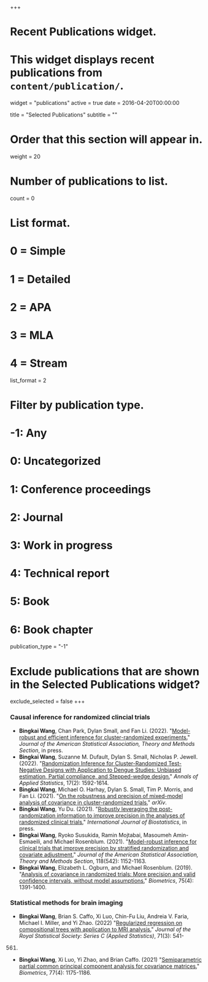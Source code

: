 +++
# Recent Publications widget.
# This widget displays recent publications from `content/publication/`.
widget = "publications"
active = true
date = 2016-04-20T00:00:00

title = "Selected Publications"
subtitle = ""

# Order that this section will appear in.
weight = 20

# Number of publications to list.
count = 0

# List format.
#   0 = Simple
#   1 = Detailed
#   2 = APA
#   3 = MLA
#   4 = Stream
list_format = 2

# Filter by publication type.
# -1: Any
#  0: Uncategorized
#  1: Conference proceedings
#  2: Journal
#  3: Work in progress
#  4: Technical report
#  5: Book
#  6: Book chapter
publication_type = "-1"

# Exclude publications that are shown in the Selected Publications widget?
exclude_selected = false
+++


### Causal inference for randomized clincial trials

- **Bingkai Wang**, Chan Park, Dylan Small, and Fan Li. (2022). "[Model-robust and efficient inference for cluster-randomized experiments.](https://arxiv.org/abs/2210.07324)" *Journal of the American Statistical Association, Theory and Methods Section*, in press. 
- **Bingkai Wang**, Suzanne M. Dufault, Dylan S. Small, Nicholas P. Jewell. (2022). "[Randomization Inference for Cluster-Randomized Test-Negative Designs with Application to Dengue Studies: Unbiased estimation, Partial compliance, and Stepped-wedge design.](https://arxiv.org/abs/2202.03379)" *Annals of Applied Statistics*, 17(2): 1592-1614.
- **Bingkai Wang**, Michael O. Harhay, Dylan S. Small, Tim P. Morris, and Fan Li. (2021). "[On the robustness and precision of mixed-model analysis of covariance in cluster-randomized trials.](https://arxiv.org/abs/2112.00832)"  *arXiv*.
- **Bingkai Wang**, Yu Du. (2021). "[Robustly leveraging the post-randomization information to improve precision in the analyses of randomized clinical trials.](https://arxiv.org/abs/2110.09645)" *International Journal of Biostatistics*, in press.
- **Bingkai Wang**, Ryoko Susukida, Ramin Mojtabai, Masoumeh Amin-Esmaeili, and Michael Rosenblum. (2021). "[Model-robust inference for clinical trials that improve precision by stratified randomization and covariate adjustment.](https://doi.org/10.1080/01621459.2021.1981338)" *Journal of the American Statistical Association, Theory and Methods Section*, 118(542): 1152-1163.
- **Bingkai Wang**, Elizabeth L. Ogburn, and Michael Rosenblum. (2019). "[Analysis of covariance in randomized trials: More precision and valid confidence intervals, without model assumptions.](https://onlinelibrary.wiley.com/doi/abs/10.1111/biom.13062)" *Biometrics*, 75(4): 1391-1400. 


### Statistical methods for brain imaging
- **Bingkai Wang**, Brian S. Caffo, Xi Luo, Chin-Fu Liu, Andreia V. Faria, Michael I. Miller, and Yi Zhao. (2022) "[Regularized regression on compositional trees with application to MRI analysis.](https://doi.org/10.1111/rssc.12545
)" *Journal of the Royal Statistical Society: Series C (Applied Statistics)*, 71(3): 541-
561.
- **Bingkai Wang**, Xi Luo, Yi Zhao, and Brian Caffo. (2021) "[Semiparametric partial common principal component analysis for covariance matrices.](https://onlinelibrary.wiley.com/doi/abs/10.1111/biom.13369)" *Biometrics*, 77(4): 1175-1186.

